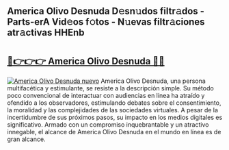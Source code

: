## America Olivo Desnuda D𝚎sn𝚞dos filtr𝚊dos - Parts-erA Vid𝚎os f𝚘tos - N𝚞evas filtr𝚊ciones atr𝚊ctivas HHEnb

# <h2><a href="http://mb0fyx.tromn.icu/?c=America+Olivo+Desnuda">🔗👉👉👉 America Olivo Desnuda 🔗🔗</a></h2>

[![America Olivo Desnuda nuevo](https://i.imgur.com/pEAQMta.gif)](http://mb0fyx.tromn.icu/?c=America+Olivo+Desnuda)
America Olivo Desnuda, una persona multifacética y estimulante, se resiste a la descripción simple. Su método poco convencional de interactuar con audiencias en línea ha atraído y ofendido a los observadores, estimulando debates sobre el consentimiento, la moralidad y las complejidades de las sociedades virtuales. A pesar de la incertidumbre de sus próximos pasos, su impacto en los medios digitales es significativo. Armado con un compromiso inquebrantable y un atractivo innegable, el alcance de America Olivo Desnuda en el mundo en línea es de gran alcance.
